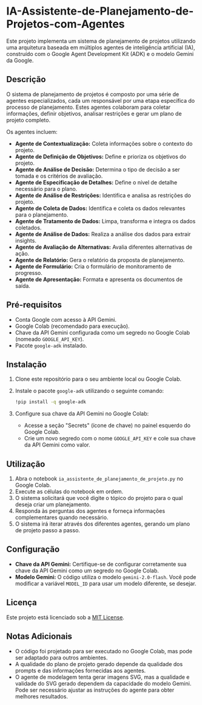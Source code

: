 # IA-Assistente-de-Planejamento-de-Projetos-com-Agentes

Este projeto implementa um sistema de planejamento de projetos utilizando uma arquitetura baseada em múltiplos agentes de inteligência artificial (IA), construído com o Google Agent Development Kit (ADK) e o modelo Gemini da Google.

## Descrição

O sistema de planejamento de projetos é composto por uma série de agentes especializados, cada um responsável por uma etapa específica do processo de planejamento.  Estes agentes colaboram para coletar informações, definir objetivos, analisar restrições e gerar um plano de projeto completo.

Os agentes incluem:

*   **Agente de Contextualização:** Coleta informações sobre o contexto do projeto.
*   **Agente de Definição de Objetivos:** Define e prioriza os objetivos do projeto.
*   **Agente de Análise de Decisão:** Determina o tipo de decisão a ser tomada e os critérios de avaliação.
*   **Agente de Especificação de Detalhes:** Define o nível de detalhe necessário para o plano.
*   **Agente de Análise de Restrições:** Identifica e analisa as restrições do projeto.
*   **Agente de Coleta de Dados:** Identifica e coleta os dados relevantes para o planejamento.
*   **Agente de Tratamento de Dados:** Limpa, transforma e integra os dados coletados.
*   **Agente de Análise de Dados:** Realiza a análise dos dados para extrair insights.
*   **Agente de Avaliação de Alternativas:** Avalia diferentes alternativas de ação.
*   **Agente de Relatório:** Gera o relatório da proposta de planejamento.
*   **Agente de Formulário:** Cria o formulário de monitoramento de progresso.
*   **Agente de Apresentação:** Formata e apresenta os documentos de saída.

## Pré-requisitos

*   Conta Google com acesso à API Gemini.
*   Google Colab (recomendado para execução).
*   Chave da API Gemini configurada como um segredo no Google Colab (nomeado `GOOGLE_API_KEY`).
*   Pacote `google-adk` instalado.

## Instalação

1.  Clone este repositório para o seu ambiente local ou Google Colab.
2.  Instale o pacote `google-adk` utilizando o seguinte comando:

    ```bash
    !pip install -q google-adk
    ```
3.  Configure sua chave da API Gemini no Google Colab:

    *   Acesse a seção "Secrets" (ícone de chave) no painel esquerdo do Google Colab.
    *   Crie um novo segredo com o nome `GOOGLE_API_KEY` e cole sua chave da API Gemini como valor.

## Utilização

1.  Abra o notebook `ia_assistente_de_planejamento_de_projeto.py` no Google Colab.
2.  Execute as células do notebook em ordem.
3.  O sistema solicitará que você digite o tópico do projeto para o qual deseja criar um planejamento.
4.  Responda às perguntas dos agentes e forneça informações complementares quando necessário.
5.  O sistema irá iterar através dos diferentes agentes, gerando um plano de projeto passo a passo.

## Configuração

*   **Chave da API Gemini:** Certifique-se de configurar corretamente sua chave da API Gemini como um segredo no Google Colab.
*   **Modelo Gemini:** O código utiliza o modelo `gemini-2.0-flash`. Você pode modificar a variável `MODEL_ID` para usar um modelo diferente, se desejar.

## Licença

Este projeto está licenciado sob a [MIT License](LICENSE).

## Notas Adicionais

*   O código foi projetado para ser executado no Google Colab, mas pode ser adaptado para outros ambientes.
*   A qualidade do plano de projeto gerado depende da qualidade dos prompts e das informações fornecidas aos agentes.
*   O agente de modelagem tenta gerar imagens SVG, mas a qualidade e validade do SVG gerado dependem da capacidade do modelo Gemini. Pode ser necessário ajustar as instruções do agente para obter melhores resultados.
